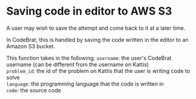 # Saving code in editor to AWS S3
A user may wish to save the attempt and come back to it at a later time.

In CodeBrat, this is handled by saving the code written in the editor to an Amazon S3 bucket.

This function takes in the following:
	`username`: the user's CodeBrat username (can be different from the username on Kattis)\
	`problem_id`: the id of the problem on Kattis that the user is writing code to solve\
	`language`: the programming language that the code is written in\
	`code`: the source code